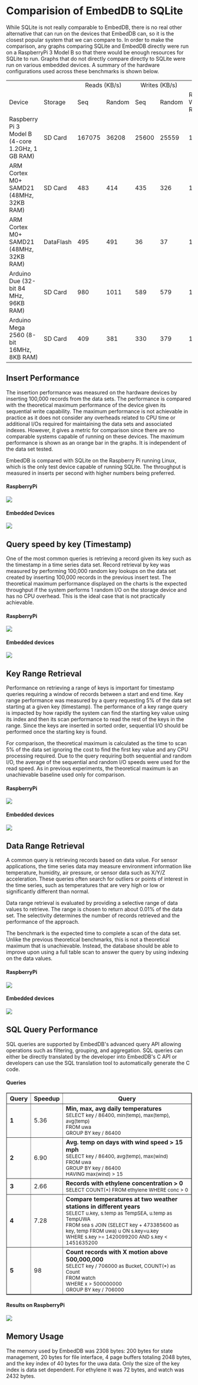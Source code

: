# Comparision of EmbedDB to SQLite

While SQLite is not really comparable to EmbedDB, there is no real other alternative that can run on the devices that EmbedDB can, so it is the closest popular system that we can compare to. In order to make the comparison, any graphs comparing SQLite and EmbedDB directly were run on a RaspberryPi 3 Model B so that there would be enough resources for SQLite to run. Graphs that do not directly compare directly to SQLite were run on various embedded devices. A summary of the hardware configurations used across these benchmarks is shown below.

<table>
    <tr>
        <td colspan=2></td>
        <td colspan=2 style="text-align: center">Reads (KB/s)</td>
        <td colspan=2 style="text-align: center">Writes (KB/s)</td>
        <td></td>
    </tr>
    <tr>
        <td>Device</td>
        <td>Storage</td>
        <td>Seq </td>
        <td>Random</td>
        <td>Seq </td>
        <td>Random</td>
        <td>Read-Write Ratio</td>
    </tr>
    <tr>
        <td>Raspberry Pi 3 Model B (4-core 1.2GHz, 1 GB RAM)</td>
        <td>SD Card</td>
        <td>167075</td>
        <td>36208</td>
        <td>25600</td>
        <td>25559</td>
        <td>1.42</td>
    </tr>
    <tr>
        <td>ARM Cortex M0+ SAMD21 (48MHz, 32KB RAM)</td>
        <td>SD Card</td>
        <td>483</td>
        <td>414</td>
        <td>435</td>
        <td>326</td>
        <td>1.27</td>
    </tr>
    <tr>
        <td>ARM Cortex M0+ SAMD21 (48MHz, 32KB RAM)</td>
        <td>DataFIash</td>
        <td>495</td>
        <td>491</td>
        <td>36</td>
        <td>37</td>
        <td>13.63</td>
    </tr>
    <tr>
        <td>Arduino Due (32-bit 84 MHz, 96KB RAM)</td>
        <td>SD Card</td>
        <td>980</td>
        <td>1011</td>
        <td>589</td>
        <td>579</td>
        <td>1.75</td>
    </tr>
    <tr>
        <td>Arduino Mega 2560 (8-bit 16MHz, 8KB RAM)</td>
        <td>SD Card</td>
        <td>409</td>
        <td>381</td>
        <td>330</td>
        <td>379</td>
        <td>1.00</td>
    </tr>
</table>

## Insert Performance

The insertion performance was measured on the hardware devices by inserting 100,000 records from the data sets. The performance is compared with the theoretical maximum performance of the device given its sequential write capability. The maximum performance is not achievable in practice as it does not consider any overheads related to CPU time or additional I/Os required for maintaining the data sets and associated indexes. However, it gives a metric for comparison since there are no comparable systems capable of running on these devices. The maximum performance is shown as an orange bar in the graphs. It is independent of the data set tested.

EmbedDB is compared with SQLite on the Raspberry Pi running Linux, which is the only test device capable of running SQLite. The throughput is measured in inserts per second with higher numbers being preferred.

#### RaspberryPi

![](imgs/insertpi.png)

#### Embedded Devices

![](imgs/insert.png)

## Query speed by key (Timestamp)

One of the most common queries is retrieving a record given its key such as the timestamp in a time series data set. Record retrieval by key was measured by performing 100,000 random key lookups on the data set created by inserting 100,000 records in the previous insert test. The theoretical maximum performance displayed on the charts is the expected throughput if the system performs 1 random I/O on the storage device and has no CPU overhead. This is the ideal case that is not practically achievable.

#### RaspberryPi

![](imgs/querykeypi.png)

#### Embedded devices

![](imgs/querykey.png)

## Key Range Retrieval

Performance on retrieving a range of keys is important for timestamp queries requiring a window of records between a start and end time. Key range performance was measured by a query requesting 5\% of the data set starting at a given key (timestamp). The performance of a key range query is impacted by how rapidly the system can find the starting key value using its index and then its scan performance to read the rest of the keys in the range. Since the keys are inserted in sorted order, sequential I/O should be performed once the starting key is found.

For comparison, the theoretical maximum is calculated as the time to scan 5\% of the data set ignoring the cost to find the first key value and any CPU processing required. Due to the query requiring both sequential and random I/O, the average of the sequential and random I/O speeds were used for the read speed. As in previous experiments, the theoretical maximum is an unachievable baseline used only for comparison.

#### RaspberryPi

![](imgs/queryrangepi.png)

#### Embedded devices

![](imgs/queryrange.png)

## Data Range Retrieval

A common query is retrieving records based on data value. For sensor applications, the time series data may measure environment information like temperature, humidity, air pressure, or sensor data such as X/Y/Z acceleration. These queries often search for outliers or points of interest in the time series, such as temperatures that are very high or low or significantly different than normal.

Data range retrieval is evaluated by providing a selective range of data values to retrieve. The range is chosen to return about 0.01\% of the data set. The selectivity determines the number of records retrieved and the performance of the approach.

The benchmark is the expected time to complete a scan of the data set. Unlike the previous theoretical benchmarks, this is not a theoretical maximum that is unachievable. Instead, the database should be able to improve upon using a full table scan to answer the query by using indexing on the data values.

#### RaspberryPi

![](imgs/datarangepi.png)

#### Embedded devices

![](imgs/datarange.png)

## SQL Query Performance

SQL queries are supported by EmbedDB's advanced query API allowing operations such as filtering, grouping, and aggregation. SQL queries can either be directly translated by the developer into EmbedDB's C API or developers can use the SQL translation tool to automatically generate the C code.

#### Queries

<table border="1" cellspacing="0" cellpadding="6" style="width:100%">
  <tr>
    <th>Query</th>
    <th>Speedup</th>
    <th>Query</th>
  </tr>
  <tr>
    <td><b>1</b></td>
    <td>5.36</td>
    <td>
		<b>Min, max, avg daily temperatures</b><br>
		<small>SELECT key / 86400, min(temp), max(temp), avg(temp)<br>FROM uwa<br>GROUP BY key / 86400</small>
	</td>
  </tr>
  <tr>
    <td><b>2</b></td>
    <td>6.90</td>
    <td>
		<b>Avg. temp on days with wind speed > 15 mph</b><br>
		<small>SELECT key / 86400, avg(temp), max(wind)<br>FROM uwa<br>GROUP BY key / 86400<br>HAVING max(wind) > 15</small>
	</td>
  </tr>
  <tr>
    <td><b>3</b></td>
    <td>2.66</td>
    <td>
		<b>Records with ethylene concentration > 0</b><br>
		<small>SELECT COUNT(*) FROM ethylene WHERE conc > 0</small>
	</td>
  </tr>
  <tr>
    <td><b>4</b></td>
    <td>7.28</td>
    <td>
		<b>Compare temperatures at two weather stations in different years</b><br>
		<small>SELECT u.key, s.temp as TempSEA, u.temp as TempUWA<br>FROM sea s JOIN (SELECT key + 473385600 as key, temp FROM uwa) u ON s.key=u.key<br>WHERE s.key >= 1420099200 AND s.key < 1451635200</small>
	</td>
  </tr>
  <tr>
    <td><b>5</b></td>
    <td>98</td>
    <td>
		<b>Count records with X motion above 500,000,000</b><br>
		<small>SELECT key / 706000 as Bucket, COUNT(*) as Count<br>FROM watch<br>WHERE x > 500000000<br>GROUP BY key / 706000</small>
	</td>
  </tr>
</table>

#### Results on RaspberryPi

![](imgs/querysql2.png)

## Memory Usage

The memory used by EmbedDB was 2308 bytes: 200 bytes for state management, 20 bytes for file interface, 4 page buffers totaling 2048 bytes, and the key index of 40 bytes for the uwa data. Only the size of the key index is data set dependent. For ethylene it was 72 bytes, and watch was 2432 bytes.
